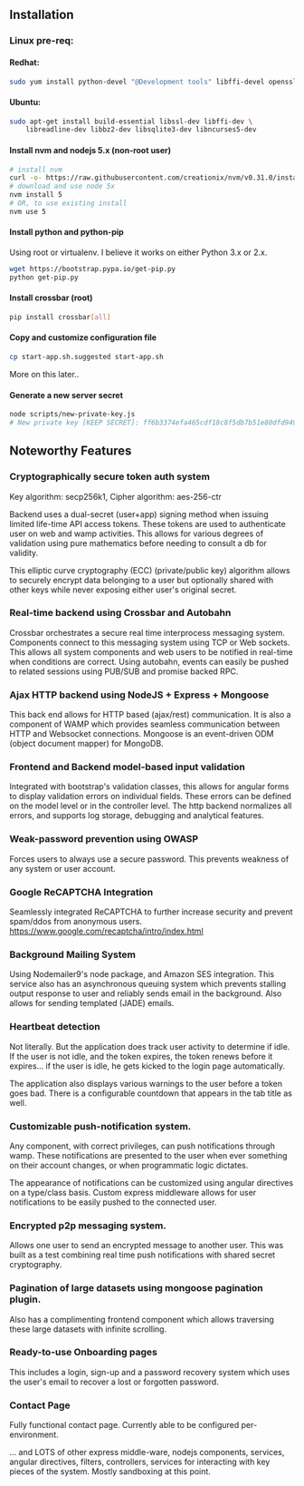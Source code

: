## Installation

### Linux pre-req:

#### Redhat:

```bash
sudo yum install python-devel "@Development tools" libffi-devel openssl-devel
```

#### Ubuntu:

```bash
sudo apt-get install build-essential libssl-dev libffi-dev \
    libreadline-dev libbz2-dev libsqlite3-dev libncurses5-dev
```

#### Install nvm and nodejs 5.x (non-root user)
```bash
# install nvm
curl -o- https://raw.githubusercontent.com/creationix/nvm/v0.31.0/install.sh | bash
# download and use node 5x
nvm install 5
# OR, to use existing install
nvm use 5
```

#### Install python and python-pip
Using root or virtualenv. I believe it works on either Python 3.x or 2.x.

```bash
wget https://bootstrap.pypa.io/get-pip.py
python get-pip.py
```

#### Install crossbar (root)
```bash
pip install crossbar[all]
```

#### Copy and customize configuration file
```bash
cp start-app.sh.suggested start-app.sh
```
More on this later..

#### Generate a new server secret
```bash
node scripts/new-private-key.js
# New private key [KEEP SECRET]: ff6b3374efa465cdf18c8f5db7b51e80dfd949b30ef77aa37057e1838616fc44
```


## Noteworthy Features

### Cryptographically secure token auth system

Key algorithm: secp256k1, Cipher algorithm: aes-256-ctr

Backend uses a dual-secret (user+app) signing method when issuing limited life-time API access tokens. These tokens are used to authenticate user on web and wamp activities. This allows for various degrees of validation using pure mathematics before needing to consult a db for validity.

This elliptic curve cryptography (ECC) (private/public key) algorithm allows to securely encrypt data belonging to a user but optionally shared with other keys while never exposing either user's original secret.

### Real-time backend using Crossbar and Autobahn

Crossbar orchestrates a secure real time interprocess messaging system. Components connect to this messaging system using TCP or Web sockets. This allows all system components and web users to be notified in real-time when conditions are correct. Using autobahn, events can easily be pushed to related sessions using PUB/SUB and promise backed RPC.

### Ajax HTTP backend using NodeJS + Express + Mongoose

This back end allows for HTTP based (ajax/rest) communication. It is also a component of WAMP which provides seamless communication between HTTP and Websocket connections. Mongoose is an event-driven ODM (object document mapper) for MongoDB.

### Frontend and Backend model-based input validation

Integrated with bootstrap's validation classes, this allows for angular forms to display validation errors on individual fields. These errors can be defined on the model level or in the controller level. The http backend normalizes all errors, and supports log storage, debugging and analytical features.

### Weak-password prevention using OWASP

Forces users to always use a secure password. This prevents weakness of any system or user account.

### Google ReCAPTCHA Integration

Seamlessly integrated ReCAPTCHA to further increase security and prevent spam/ddos from anonymous users. https://www.google.com/recaptcha/intro/index.html

### Background Mailing System

Using Nodemailer9's node package, and Amazon SES integration. This service also has an asynchronous queuing system which prevents stalling output response to user and reliably sends email in the background. Also allows for sending templated (JADE) emails.

### Heartbeat detection

Not literally. But the application does track user activity to determine if idle. If the user is not idle, and the token expires, the token renews before it expires... if the user is idle, he gets kicked to the login page automatically.

The application also displays various warnings to the user before a token goes bad. There is a configurable countdown that appears in the tab title as well.

### Customizable push-notification system.

Any component, with correct privileges, can push notifications through wamp. These notifications are presented to the user when ever something on their account changes, or when programmatic logic dictates.

The appearance of notifications can be customized using angular directives on a type/class basis. Custom express middleware allows for user notifications to be easily pushed to the connected user.

### Encrypted p2p messaging system.

Allows one user to send an encrypted message to another user. This was built as a test combining real time push notifications with shared secret cryptography.

### Pagination of large datasets using mongoose pagination plugin.

Also has a complimenting frontend component which allows traversing these large datasets with infinite scrolling.

### Ready-to-use Onboarding pages

This includes a login, sign-up and a password recovery system which uses the user's email to recover a lost or forgotten password.

### Contact Page

Fully functional contact page. Currently able to be configured per-environment.

... and LOTS of other express middle-ware, nodejs components, services, angular directives, filters, controllers, services for interacting with key pieces of the system. Mostly sandboxing at this point.
